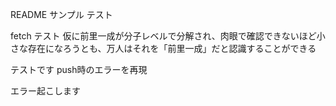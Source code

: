 README サンプル テスト

fetch テスト
仮に前里一成が分子レベルで分解され、肉眼で確認できないほど小さな存在になろうとも、万人はそれを「前里一成」だと認識することができる



テストです
push時のエラーを再現


エラー起こします